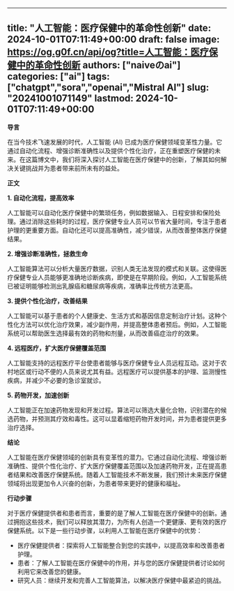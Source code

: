 
---
title: "人工智能：医疗保健中的革命性创新"
date: 2024-10-01T07:11:49+00:00
draft: false
image: https://og.g0f.cn/api/og?title=人工智能：医疗保健中的革命性创新
authors: ["naiveのai"]
categories: ["ai"]
tags: ["chatgpt","sora","openai","Mistral AI"]
slug: "20241001071149"
lastmod: 2024-10-01T07:11:49+00:00
---
**导言**

在当今技术飞速发展的时代，人工智能 (AI) 已成为医疗保健领域变革性力量。它通过自动化流程、增强诊断准确性以及提供个性化治疗，正在重塑医疗保健的未来。在这篇博文中，我们将深入探讨人工智能在医疗保健中的创新，了解其如何解决关键挑战并为患者带来前所未有的益处。

**正文**

**1. 自动化流程，提高效率**

人工智能可以自动化医疗保健中的繁琐任务，例如数据输入、日程安排和保险处理。通过消除这些耗时的过程，医疗保健专业人员可以节省大量时间，专注于患者护理的更重要方面。自动化还可以提高准确性，减少错误，从而改善整体医疗保健结果。

**2. 增强诊断准确性，拯救生命**

人工智能算法可以分析大量医疗数据，识别人类无法发现的模式和关联。这使得医疗保健专业人员能够更准确地诊断疾病，即使是在早期阶段。例如，人工智能系统已被证明能够检测出乳腺癌和糖尿病等疾病，准确率比传统方法更高。

**3. 提供个性化治疗，改善结果**

人工智能可以基于患者的个人健康史、生活方式和基因信息定制治疗计划。这种个性化方法可以优化治疗效果，减少副作用，并提高整体患者预后。例如，人工智能系统可以帮助医生选择最有效的药物和剂量，从而改善癌症治疗的效果。

**4. 远程医疗，扩大医疗保健覆盖范围**

人工智能支持的远程医疗平台使患者能够与医疗保健专业人员远程互动。这对于农村地区或行动不便的人员来说尤其有益。远程医疗可以提供基本的护理、监测慢性疾病，并减少不必要的急诊室就诊。

**5. 药物开发，加速创新**

人工智能正在加速药物发现和开发过程。算法可以筛选大量化合物，识别潜在的候选药物，并预测其疗效和毒性。这可以显着缩短药物开发时间，并为患者提供更多治疗选择。

**结论**

人工智能在医疗保健领域的创新具有变革性的潜力。它通过自动化流程、增强诊断准确性、提供个性化治疗、扩大医疗保健覆盖范围以及加速药物开发，正在提高患者结果和改善医疗保健系统。随着人工智能技术不断发展，我们预计未来医疗保健领域将出现更加令人兴奋的创新，为患者带来更好的健康和福祉。

**行动步骤**

对于医疗保健提供者和患者而言，重要的是了解人工智能在医疗保健中的创新。通过拥抱这些技术，我们可以释放其潜力，为所有人创造一个更健康、更有效的医疗保健系统。以下是一些行动步骤，以利用人工智能在医疗保健中的优势：

* 医疗保健提供者：探索将人工智能整合到您的实践中，以提高效率和改善患者护理。
* 患者：了解人工智能在医疗保健中的作用，并与您的医疗保健提供者讨论如何利用它来改善您的健康。
* 研究人员：继续开发和完善人工智能算法，以解决医疗保健中最紧迫的挑战。